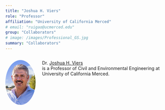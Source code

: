 ```yaml
---
title: "Joshua H. Viers"
role: "Professor"
affiliation: "University of California Merced"
# email: "ruigao@ucmerced.edu"
group: "Collaborators"
# image: /images/Professional_GS.jpg
summary: "Collaborators"
---
```


<div style="display: flex; align-items: flex-start; gap: 20px; margin-bottom: 20px;">

  <img src="/images/josh-viers.jpg" alt="Safeeq Khan"
       style="width: 140px; height: 140px; object-fit: cover; border-radius: 50%; flex-shrink: 0;">

  <div>
    <p>Dr. <a href="https://engineering.ucmerced.edu/content/joshua-viers" target="_blank">Joshua H. Viers</a><br>is a Professor of Civil and Environmental Engineering at University of California Merced.</p>
  </div>

</div>